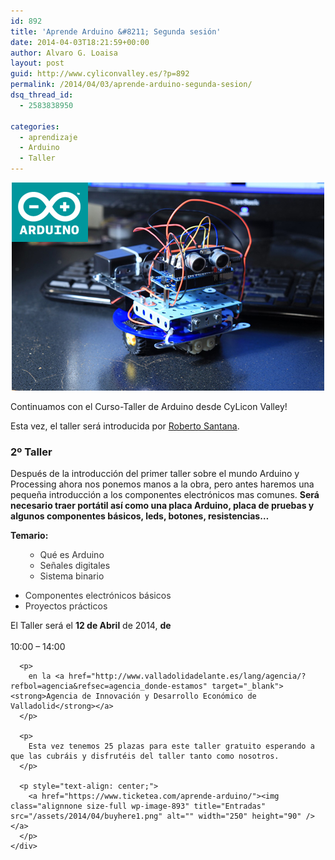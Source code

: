 ```yaml
---
id: 892
title: 'Aprende Arduino &#8211; Segunda sesión'
date: 2014-04-03T18:21:59+00:00
author: Alvaro G. Loaisa
layout: post
guid: http://www.cyliconvalley.es/?p=892
permalink: /2014/04/03/aprende-arduino-segunda-sesion/
dsq_thread_id:
  - 2583838950

categories:
  - aprendizaje
  - Arduino
  - Taller
---
```

<p style="text-align: center;">
  <img class="size-full wp-image-863 alignnone" title="arduino" src="/assets/2014/03/arduino.jpg" alt="" width="500" height="333" />
</p>

<p style="text-align: left;">
  Continuamos con el Curso-Taller de Arduino desde CyLicon Valley!
</p>

<p style="text-align: left;">
  Esta vez, el taller será introducida por <a href="https://twitter.com/robertosanval" target="_blank">Roberto Santana</a>.
</p>

### **2º Taller**

<div>
</div>

<div>
  Después de la introducción del primer taller sobre el mundo Arduino y Processing ahora nos ponemos manos a la obra, pero antes haremos una pequeña introducción a los componentes electrónicos mas comunes. <strong>Será necesario traer portátil así como una placa Arduino, placa de pruebas y algunos componentes básicos, leds, botones, resistencias&#8230;</strong></p>
</div>

<div>
</div>

<div>
  <strong>Temario:</strong>
</div>

<div>
  <ul>
    <ul>
      <li>
        <span style="color: #333333;">Qué es Arduino</span>
      </li>
      <li>
        <span style="color: #333333;">Señales digitales</span>
      </li>
      <li>
        <span style="color: #333333;">Sistema binario</span>
      </li>
    </ul>
  </ul>
  
  <ul>
    <li>
      <span style="color: #333333;">Componentes electrónicos básicos</span>
    </li>
    <li>
      <span style="color: #333333;">Proyectos prácticos</span>
    </li>
  </ul>
  
  <div>
    <div>
      <p>
        El Taller será el <strong>12 de Abril</strong> de 2014, <strong>de<br /> </strong><br /> 10:00 – 14:00
      </p>
      
      <p>
        en la <a href="http://www.valladolidadelante.es/lang/agencia/?refbol=agencia&refsec=agencia_donde-estamos" target="_blank"><strong>Agencia de Innovación y Desarrollo Económico de Valladolid</strong></a>
      </p>
      
      <p>
        Esta vez tenemos 25 plazas para este taller gratuito esperando a que las cubráis y disfrutéis del taller tanto como nosotros.
      </p>
      
      <p style="text-align: center;">
        <a href="https://www.ticketea.com/aprende-arduino/"><img class="alignnone size-full wp-image-893" title="Entradas" src="/assets/2014/04/buyhere1.png" alt="" width="250" height="90" /></a>
      </p>
    </div>
  </div>
</div>